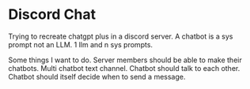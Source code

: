 # Discord Chat

Trying to recreate chatgpt plus in a discord server.
A chatbot is a sys prompt not an LLM. 
1 llm and n sys prompts.

Some things I want to do. 
Server members should be able to make their chatbots.
Multi chatbot text channel.
Chatbot should talk to each other.
Chatbot should itself decide when to send a message.








